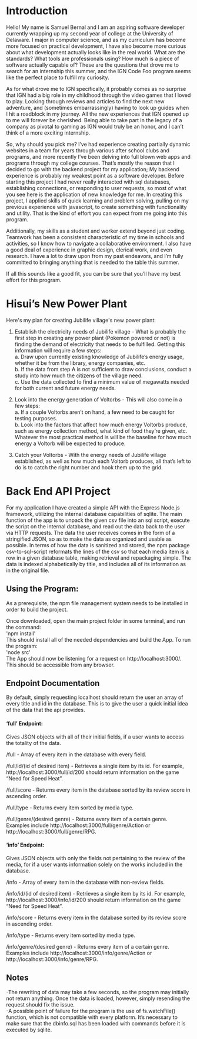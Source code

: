 # Introduction
Hello! My name is Samuel Bernal and I am an aspiring software developer currently wrapping up my second year of college at the University of Delaware. I major in computer science, and as my curriculum has become more focused on practical development, I have also become more curious about what development actually looks like in the real world. What are the standards? What tools are professionals using? How much is a piece of software actually capable of? These are the questions that drove me to search for an internship this summer, and the IGN Code Foo program seems like the perfect place to fulfill my curiosity.

As for what drove me to IGN specifically, it probably comes as no surprise that IGN had a big role in my childhood through the video games that I loved to play. Looking through reviews and articles to find the next new adventure, and (sometimes embarrassingly) having to look up guides when I hit a roadblock in my journey. All the new experiences that IGN opened up to me will forever be cherished. Being able to take part in the legacy of a company as pivotal to gaming as IGN would truly be an honor, and I can’t think of a more exciting internship.

So, why should you pick me? I’ve had experience creating partially dynamic websites in a team for years through various after school clubs and programs, and more recently I’ve been delving into full blown web apps and programs through my college courses. That’s mostly the reason that I decided to go with the backend project for my application; My backend experience is probably my weakest point as a software developer. Before starting this project I had never really interacted with sql databases, establishing connections, or responding to user requests, so most of what you see here is the application of new knowledge for me. In creating this project, I applied skills of quick learning and problem solving, pulling on my previous experience with javascript, to create something with functionality and utility. That is the kind of effort you can expect from me going into this program.

Additionally, my skills as a student and worker extend beyond just coding. Teamwork has been a consistent characteristic of my time in schools and activities, so I know how to navigate a collaborative environment. I also have a good deal of experience in graphic design, clerical work, and even research. I have a lot to draw upon from my past endeavors, and I’m fully committed to bringing anything that is needed to the table this summer. 

If all this sounds like a good fit, you can be sure that you’ll have my best effort for this program.

# Hisui’s New Power Plant
Here's my plan for creating Jubilife village's new power plant:
1. Establish the electricity needs of Jubilife village - What is probably the first step in creating any power plant (Pokemon powered or not) is finding the demand of electricity that needs to be fulfilled. Getting this information will require a few steps:<br>
    a. Draw upon currently existing knowledge of Jubilife’s energy usage, whether it be from the library, energy companies, etc.<br>
    b. If the data from step A is not sufficient to draw conclusions, conduct a study into how much the citizens of the village need.<br>
    c. Use the data collected to find a minimum value of megawatts needed for both current and future energy needs.

2. Look into the energy generation of Voltorbs - This will also come in a few steps:<br>
    a. If a couple Voltorbs aren’t on hand, a few need to be caught for testing purposes.<br>
    b. Look into the factors that affect how much energy Voltorbs produce, such as energy collection method, what kind of food they’re given, etc. Whatever the most practical method is will be the baseline for how much energy a Voltorb will be expected to produce.

3. Catch your Voltorbs - With the energy needs of Jubilife village established, as well as how much each Voltorb produces, all that’s left to do is to catch the right number and hook them up to the grid.

# Back End API Project
For my application I have created a simple API with the Express Node.js framework, utilizing the internal database capabilities of sqlite. The main function of the app is to unpack the given csv file into an sql script, execute the script on the internal database, and read out the data back to the user via HTTP requests. The data the user receives comes in the form of a stringified JSON, so as to make the data as organized and usable as possible. In terms of how the data is sanitized and stored, the npm package csv-to-sql-script reformats the lines of the csv so that each media item is a row in a given database table, making retrieval and repackaging simple. The data is indexed alphabetically by title, and includes all of its information as in the original file.

## Using the Program:
As a prerequisite, the npm file management system needs to be installed in order to build the project.

Once downloaded, open the main project folder in some terminal, and run the command:<br>
'npm install'<br>
This should install all of the needed dependencies and build the App. To run the program:<br>
'node src'<br>
The App should now be listening for a request on http://localhost:3000/. This should be accessible from any browser.


## Endpoint Documentation
By default, simply requesting localhost should return the user an array of every title and id in the database. This is to give the user a quick initial idea of the data that the api provides.

#### ‘full’ Endpoint:
Gives JSON objects with all of their initial fields, if a user wants to access the totality of the data.

/full - Array of every item in the database with every field.

/full/id/(id of desired item) - Retrieves a single item by its id. For example, http://localhost:3000/full/id/200 should return information on the game “Need for Speed Heat”.

/full/score - Returns every item in the database sorted by its review score in ascending order.

/full/type - Returns every item sorted by media type.

/full/genre/(desired genre) - Returns every item of a certain genre. Examples include http://localhost:3000/full/genre/Action or http://localhost:3000/full/genre/RPG.

#### ‘info’ Endpoint:
Gives JSON objects with only the fields not pertaining to the review of the media, for if a user wants information solely on the works included in the database.

/info - Array of every item in the database with non-review fields.

/info/id/(id of desired item) - Retrieves a single item by its id. For example, http://localhost:3000/info/id/200 should return information on the game “Need for Speed Heat”.

/info/score - Returns every item in the database sorted by its review score in ascending order.

/info/type - Returns every item sorted by media type.

/info/genre/(desired genre) - Returns every item of a certain genre. Examples include http://localhost:3000/info/genre/Action or http://localhost:3000/info/genre/RPG.

## Notes
-The rewriting of data may take a few seconds, so the program may initially not return anything. Once the data is loaded, however, simply resending the request should fix the issue.<br>
-A possible point of failure for the program is the use of fs.watchFile() function, which is not compatible with every platform. It’s necessary to make sure that the dbinfo.sql has been loaded with commands before it is executed by sqlite.
